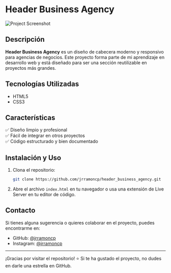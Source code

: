 # Header Business Agency

![Project Screenshot](./screenshot.png) <!-- Puedes reemplazar esto con una imagen real del proyecto -->

## Descripción

**Header Business Agency** es un diseño de cabecera moderno y responsivo para agencias de negocios. Este proyecto forma parte de mi aprendizaje en desarrollo web y está diseñado para ser una sección reutilizable en proyectos más grandes.

## Tecnologías Utilizadas

- HTML5
- CSS3

## Características

✅ Diseño limpio y profesional<br>
✅ Fácil de integrar en otros proyectos<br>
✅ Código estructurado y bien documentado

## Instalación y Uso

1. Clona el repositorio:
   ```bash
   git clone https://github.com/jrramoncp/header_business_agency.git
   ```
2. Abre el archivo `index.html` en tu navegador o usa una extensión de Live Server en tu editor de código.


## Contacto

Si tienes alguna sugerencia o quieres colaborar en el proyecto, puedes encontrarme en:
- GitHub: [@jrramoncp](https://github.com/jrramoncp)
- Instagram: [@jrramoncp](https://www.instagram.com/jrramoncp/)

---

¡Gracias por visitar el repositorio! ⭐ Si te ha gustado el proyecto, no dudes en darle una estrella en GitHub.